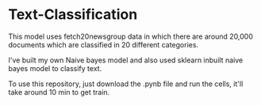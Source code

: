 # Text-Classification

This model uses fetch20newsgroup data in which there are around 20,000 documents which are classified in 20 different categories.

I've built my own Naive bayes model and also used sklearn inbuilt naive bayes model to classify text.

To use this repository, just download the .pynb file and run the cells, it'll take around 10 min to get train.
